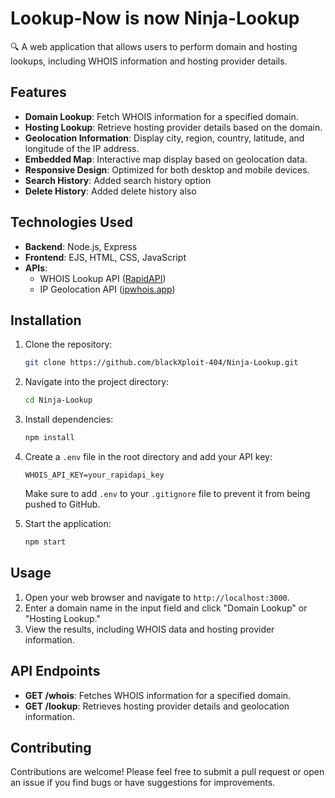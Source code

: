 # Lookup-Now is now Ninja-Lookup

🔍 A web application that allows users to perform domain and hosting lookups, including WHOIS information and hosting provider details.

## Features

- **Domain Lookup**: Fetch WHOIS information for a specified domain.
- **Hosting Lookup**: Retrieve hosting provider details based on the domain.
- **Geolocation Information**: Display city, region, country, latitude, and longitude of the IP address.
- **Embedded Map**: Interactive map display based on geolocation data.
- **Responsive Design**: Optimized for both desktop and mobile devices.
- **Search History**: Added search history option
- **Delete History**: Added delete history also

## Technologies Used

- **Backend**: Node.js, Express
- **Frontend**: EJS, HTML, CSS, JavaScript
- **APIs**:
  - WHOIS Lookup API ([RapidAPI](https://rapidapi.com))
  - IP Geolocation API ([ipwhois.app](https://ipwhois.app))

## Installation

1. Clone the repository:

   ```bash
   git clone https://github.com/blackXploit-404/Ninja-Lookup.git
   ```

2. Navigate into the project directory:

   ```bash
   cd Ninja-Lookup
   ```

3. Install dependencies:

   ```bash
   npm install
   ```

4. Create a `.env` file in the root directory and add your API key:

   ```plaintext
   WHOIS_API_KEY=your_rapidapi_key
   ```

   Make sure to add `.env` to your `.gitignore` file to prevent it from being pushed to GitHub.

5. Start the application:

   ```bash
   npm start
   ```

## Usage

1. Open your web browser and navigate to `http://localhost:3000`.
2. Enter a domain name in the input field and click "Domain Lookup" or "Hosting Lookup."
3. View the results, including WHOIS data and hosting provider information.

## API Endpoints

- **GET /whois**: Fetches WHOIS information for a specified domain.
- **GET /lookup**: Retrieves hosting provider details and geolocation information.

## Contributing

Contributions are welcome! Please feel free to submit a pull request or open an issue if you find bugs or have suggestions for improvements.

